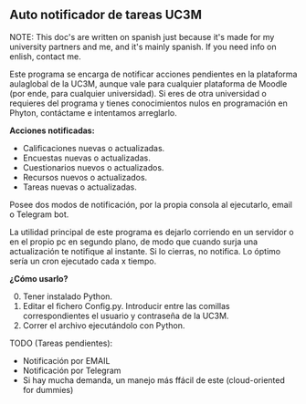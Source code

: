 Auto notificador de tareas UC3M
----

NOTE: This doc's are written on spanish just because it's made for my university partners and me, and it's mainly
spanish. If you need info on enlish, contact me.

Este programa se encarga de notificar acciones pendientes en la plataforma aulaglobal de la UC3M,
aunque vale para cualquier plataforma de Moodle (por ende, para cualquier universidad).
Si eres de otra universidad o requieres del programa y tienes conocimientos nulos en programación en Phyton,
contáctame e intentamos arreglarlo.


**Acciones notificadas:**

- Calificaciones nuevas o actualizadas.
- Encuestas nuevas o actualizadas.
- Cuestionarios nuevos o actualizados.
- Recursos nuevos o actualizados.
- Tareas nuevas o actualizadas.

Posee dos modos de notificación, por la propia consola al ejecutarlo, email o Telegram bot.

La utilidad principal de este programa es dejarlo corriendo en un servidor o en el propio pc en segundo plano, de modo que
cuando surja una actualización te notifique al instante. Si lo cierras, no notifica.
Lo óptimo sería un cron ejecutado cada x tiempo.

**¿Cómo usarlo?**

0. Tener instalado Python.
1. Editar el fichero Config.py. Introducir entre las comillas correspondientes el usuario y contraseña de la UC3M.
2. Correr el archivo ejecutándolo con Python.

TODO (Tareas pendientes): 
- Notificación por EMAIL
- Notificación por Telegram
- Si hay mucha demanda, un manejo más ffácil de este (cloud-oriented for dummies)